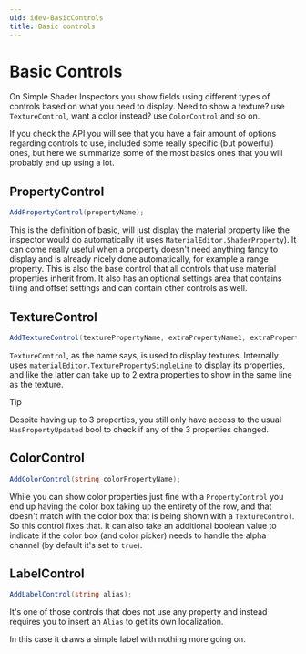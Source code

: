 ```yaml
---
uid: idev-BasicControls
title: Basic controls
---
```


# Basic Controls

On Simple Shader Inspectors you show fields using different types of controls based on what you need to display. Need to show a texture? use `TextureControl`, want a color instead? use `ColorControl` and so on.

If you check the API you will see that you have a fair amount of options regarding controls to use, included some really specific (but powerful) ones, but here we summarize some of the most basics ones that you will probably end up using a lot.

## PropertyControl

```csharp
AddPropertyControl(propertyName);
```

This is the definition of basic, will just display the material property like the inspector would do automatically (it uses `MaterialEditor.ShaderProperty`).
It can come really useful when a property doesn't need anything fancy to display and is already nicely done automatically, for example a range property.
This is also the base control that all controls that use material properties inherit from.
It also has an optional settings area that contains tiling and offset settings and can contain other controls as well.

## TextureControl

```csharp
AddTextureControl(texturePropertyName, extraPropertyName1, extraPropertyName2);
```

`TextureControl`, as the name says, is used to display textures. Internally uses `materialEditor.TexturePropertySingleLine` to display its properties, and like the latter can take up to 2 extra properties to show in the same line as the texture.

>[!TIP]
>Despite having up to 3 properties, you still only have access to  the usual `HasPropertyUpdated` bool to check if any of the 3 properties changed.

## ColorControl

```csharp
AddColorControl(string colorPropertyName);
```

While you can show color properties just fine with a `PropertyControl` you end up having the color box taking up the entirety of the row, and that doesn't match with the color box that is being shown with a `TextureControl`. So this control fixes that. It can also take an additional boolean value to indicate if the color box (and color picker) needs to handle the alpha channel (by default it's set to `true`).

## LabelControl

```csharp
AddLabelControl(string alias);
```

It's one of those controls that does not use any property and instead requires you to insert an `Alias` to get its own localization.

In this case it draws a simple label with nothing more going on.
